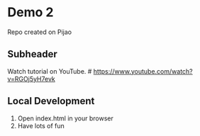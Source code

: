 # Demo 2

Repo created on Pijao

## Subheader 

Watch tutorial on YouTube. # https://www.youtube.com/watch?v=RGOj5yH7evk

## Local Development

1. Open index.html in your browser
2. Have lots of fun

